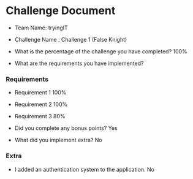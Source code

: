 # Challenge Document

- Team Name: tryingIT
- Challenge Name : Challenge 1 (False Knight)

- What is the percentage of the challenge you have completed? 100%

- What are the requirements you have implemented?

### Requirements

- Requirement 1 100%
- Requirement 2 100%
- Requirement 3 80%

- Did you complete any bonus points? Yes

- What did you implement extra? No

### Extra

- I added an authentication system to the application.
No 
